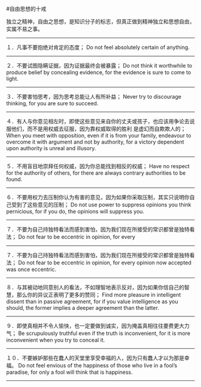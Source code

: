 #自由思想的十戒

独立之精神，自由之思想，是知识分子的标志，但真正做到精神独立和思想自由，实属不易之事。

---

１．凡事不要抱绝对肯定的态度； Do not feel absolutely certain of anything.

---

２．不要试图隐瞒证据，因为证据最终会被暴露； Do not think it worthwhile to produce belief by concealing evidence, for the evidence is sure to come to light.

---

３．不要害怕思考，因为思考总能让人有所补益； Never try to discourage thinking, for you are sure to succeed.

---

４．有人与你意见相左时，即使这些意见来自你的丈夫或孩子，也应该用争论去说服他们，而不是用权威去征服，因为靠权威取得的胜利 是虚幻而自欺欺人的； When you meet with opposition, even if it is from your family, endeavour to overcome it with argument and not by authority, for a victory dependent upon authority is unreal and illusory.

---

５．不用盲目地崇拜任何权威，因为你总能找到相反的权威； Have no respect for the authority of others, for there are always contrary authorities to be found.

---

６．不要用权力去压制你认为有害的意见，因为如果你采取压制，其实只说明你自己受到了这些意见的压制； Do not use power to suppress opinions you think pernicious, for if you do, the opinions will suppress you.

---

７．不要为自己持独特看法而感到害怕，因为我们现在所接受的常识都曾是独特看法； Do not fear to be eccentric in opinion, for every

---

７．不要为自己持独特看法而感到害怕，因为我们现在所接受的常识都曾是独特看法； Do not fear to be eccentric in opinion, for every opinion now accepted was once eccentric.

---

８．与其被动地同意别人的看法，不如理智地表示反对，因为如果你信自己的智慧，那么你的异议正表明了更多的赞同； Find more pleasure in intelligent dissent than in passive agreement, for if you value intelligence as you should, the former implies a deeper agreement than the latter.

---

９．即使真相并不令人愉快，也一定要做到诚实，因为掩盖真相往往要费更大力气； Be scrupulously truthful even if the truth is inconvenient, for it is more inconvenient when you try to conceal it.

---

１０．不要嫉妒那些在蠢人的天堂里享受幸福的人，因为只有蠢人才以为那是幸福。 Do not feel envious of the happiness of those who live in a fool’s paradise, for only a fool will think that is happiness.

---

